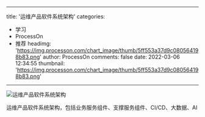 
---
title: '运维产品软件系统架构'
categories: 
 - 学习
 - ProcessOn
 - 推荐
headimg: 'https://img.processon.com/chart_image/thumb/5ff553a37d9c080564198b83.png'
author: ProcessOn
comments: false
date: 2022-03-06 12:34:55
thumbnail: 'https://img.processon.com/chart_image/thumb/5ff553a37d9c080564198b83.png'
---

<div>   
<img class="thumb" alt="运维产品软件系统架构" src="https://img.processon.com/chart_image/thumb/5ff553a37d9c080564198b83.png" referrerpolicy="no-referrer">
<p>运维产品软件系统架构，包括业务服务组件、支撑服务组件、CI/CD、大数据、AI</p>  
</div>
            